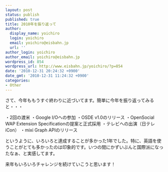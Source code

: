 ```yaml
---
layout: post
status: publish
published: true
title: 2010年を振り返って
author:
  display_name: yoichiro
  login: yoichiro
  email: yoichiro@eisbahn.jp
  url: ''
author_login: yoichiro
author_email: yoichiro@eisbahn.jp
wordpress_id: 854
wordpress_url: http://www.eisbahn.jp/yoichiro/?p=854
date: '2010-12-31 20:24:32 +0900'
date_gmt: '2010-12-31 11:24:32 +0900'
categories:
- Other
---
```


さて、今年ももうすぐ終わりに近づいてます。簡単に今年を振り返ってみると・・・

・2回の渡米
・Google I/Oへの参加
・OSDE v1.0のリリース
・OpenSocial WAP Extension Specificationの提案と正式採用
・テレビへの出演（日テレ iCon）
・mixi Graph APIのリリース

というように、いろいろと達成することが多かった1年でした。特に、英語を使うことがとても多かったのは印象的です。いつの間にかずいぶんと国際派になったなぁ、と実感してます。

来年もいろいろチャレンジを続けていこうと思います！
